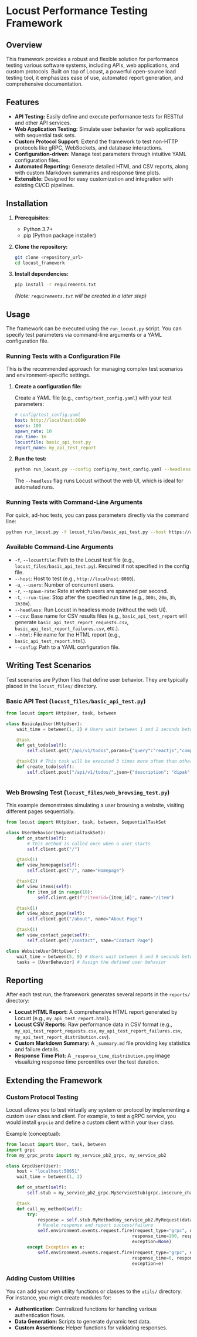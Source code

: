# Locust Performance Testing Framework

## Overview

This framework provides a robust and flexible solution for performance testing various software systems, including APIs, web applications, and custom protocols. Built on top of Locust, a powerful open-source load testing tool, it emphasizes ease of use, automated report generation, and comprehensive documentation.

## Features

*   **API Testing:** Easily define and execute performance tests for RESTful and other API services.
*   **Web Application Testing:** Simulate user behavior for web applications with sequential task sets.
*   **Custom Protocol Support:** Extend the framework to test non-HTTP protocols like gRPC, WebSockets, and database interactions.
*   **Configuration-driven:** Manage test parameters through intuitive YAML configuration files.
*   **Automated Reporting:** Generate detailed HTML and CSV reports, along with custom Markdown summaries and response time plots.
*   **Extensible:** Designed for easy customization and integration with existing CI/CD pipelines.

## Installation

1.  **Prerequisites:**
    *   Python 3.7+
    *   pip (Python package installer)

2.  **Clone the repository:**

    ```bash
    git clone <repository_url>
    cd locust_framework
    ```

3.  **Install dependencies:**

    ```bash
    pip install -r requirements.txt
    ```
    *(Note: `requirements.txt` will be created in a later step)*

## Usage

The framework can be executed using the `run_locust.py` script. You can specify test parameters via command-line arguments or a YAML configuration file.

### Running Tests with a Configuration File

This is the recommended approach for managing complex test scenarios and environment-specific settings.

1.  **Create a configuration file:**

    Create a YAML file (e.g., `config/test_config.yaml`) with your test parameters:

    ```yaml
    # config/test_config.yaml
    host: http://localhost:8080
    users: 100
    spawn_rate: 10
    run_time: 1m
    locustfile: basic_api_test.py
    report_name: my_api_test_report
    ```

2.  **Run the test:**

    ```bash
    python run_locust.py --config config/my_test_config.yaml --headless
    ```
    The `--headless` flag runs Locust without the web UI, which is ideal for automated runs.

### Running Tests with Command-Line Arguments

For quick, ad-hoc tests, you can pass parameters directly via the command line:

```bash
python run_locust.py -f locust_files/basic_api_test.py --host https://api.freeapi.app -u 50 -r 5 -t 30s --headless --csv my_adhoc_test --html my_adhoc_test.html
```

### Available Command-Line Arguments

*   `-f`, `--locustfile`: Path to the Locust test file (e.g., `locust_files/basic_api_test.py`). Required if not specified in the config file.
*   `--host`: Host to test (e.g., `http://localhost:8080`).
*   `-u`, `--users`: Number of concurrent users.
*   `-r`, `--spawn-rate`: Rate at which users are spawned per second.
*   `-t`, `--run-time`: Stop after the specified run time (e.g., `300s`, `20m`, `3h`, `1h30m`).
*   `--headless`: Run Locust in headless mode (without the web UI).
*   `--csv`: Base name for CSV results files (e.g., `basic_api_test_report` will generate `basic_api_test_report_requests.csv`, `basic_api_test_report_failures.csv`, etc.).
*   `--html`: File name for the HTML report (e.g., `basic_api_test_report.html`).
*   `--config`: Path to a YAML configuration file.

## Writing Test Scenarios

Test scenarios are Python files that define user behavior. They are typically placed in the `locust_files/` directory.

### Basic API Test (`locust_files/basic_api_test.py`)

```python
from locust import HttpUser, task, between

class BasicApiUser(HttpUser):
    wait_time = between(1, 2) # Users wait between 1 and 2 seconds between tasks

    @task
    def get_todo(self):
        self.client.get("/api/v1/todos",params={"query":"reactjs","complete":"false"},headers={"accept": "application/json"})

    @task(3) # This task will be executed 3 times more often than others
    def create_todo(self): 
        self.client.post("/api/v1/todos/",json={"description": "dipak","title": "reactjs"},headers={"accept": "application/json","content-type": "application/json"})



```

### Web Browsing Test (`locust_files/web_browsing_test.py`)

This example demonstrates simulating a user browsing a website, visiting different pages sequentially.

```python
from locust import HttpUser, task, between, SequentialTaskSet

class UserBehavior(SequentialTaskSet):
    def on_start(self):
        # This method is called once when a user starts
        self.client.get("/")

    @task(1)
    def view_homepage(self):
        self.client.get("/", name="Homepage")

    @task(2)
    def view_items(self):
        for item_id in range(10):
            self.client.get(f"/item?id={item_id}", name="/item")

    @task(1)
    def view_about_page(self):
        self.client.get("/about", name="About Page")

    @task(1)
    def view_contact_page(self):
        self.client.get("/contact", name="Contact Page")

class WebsiteUser(HttpUser):
    wait_time = between(5, 9) # Users wait between 5 and 9 seconds between task sequences
    tasks = [UserBehavior] # Assign the defined user behavior
```

## Reporting

After each test run, the framework generates several reports in the `reports/` directory:

*   **Locust HTML Report:** A comprehensive HTML report generated by Locust (e.g., `my_api_test_report.html`).
*   **Locust CSV Reports:** Raw performance data in CSV format (e.g., `my_api_test_report_requests.csv`, `my_api_test_report_failures.csv`, `my_api_test_report_distribution.csv`).
*   **Custom Markdown Summary:** A `_summary.md` file providing key statistics and failure details.
*   **Response Time Plot:** A `_response_time_distribution.png` image visualizing response time percentiles over the test duration.

## Extending the Framework

### Custom Protocol Testing

Locust allows you to test virtually any system or protocol by implementing a custom `User` class and client. For example, to test a gRPC service, you would install `grpcio` and define a custom client within your `User` class.

Example (conceptual):

```python
from locust import User, task, between
import grpc
from my_grpc_proto import my_service_pb2_grpc, my_service_pb2

class GrpcUser(User):
    host = "localhost:50051"
    wait_time = between(1, 2)

    def on_start(self):
        self.stub = my_service_pb2_grpc.MyServiceStub(grpc.insecure_channel(self.host))

    @task
    def call_my_method(self):
        try:
            response = self.stub.MyMethod(my_service_pb2.MyRequest(data="test"))
            # Handle response and report success/failure
            self.environment.events.request.fire(request_type="grpc", name="/MyService/MyMethod",
                                                response_time=100, response_length=len(response.data),
                                                exception=None)
        except Exception as e:
            self.environment.events.request.fire(request_type="grpc", name="/MyService/MyMethod",
                                                response_time=0, response_length=0,
                                                exception=e)
```

### Adding Custom Utilities

You can add your own utility functions or classes to the `utils/` directory. For instance, you might create modules for:

*   **Authentication:** Centralized functions for handling various authentication flows.
*   **Data Generation:** Scripts to generate dynamic test data.
*   **Custom Assertions:** Helper functions for validating responses.



